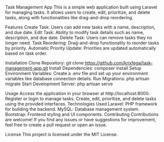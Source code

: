 Task Management App
This is a simple web application built using Laravel for managing tasks. It allows users to create, edit, prioritize, and delete tasks, along with functionalities like drag-and-drop reordering.

Features
Create Task: Users can add new tasks with a name, description, and due date.
Edit Task: Ability to modify task details such as name, description, and due date.
Delete Task: Users can remove tasks they no longer need.
Task Reordering: Drag-and-drop functionality to reorder tasks by priority.
Automatic Priority Update: Priorities are updated automatically based on task order.

Installation
Clone Repository: git clone https://github.com/krixfega/task-management-app.git
Install Dependencies: composer install
Setup Environment Variables: Create a .env file and set up your environment variables like database connection details.
Run Migrations: php artisan migrate
Start Development Server: php artisan serve

Usage
Access the application in your browser at http://localhost:8000.
Register or login to manage tasks.
Create, edit, prioritize, and delete tasks using the provided interfaces.
Technologies Used
Laravel: PHP framework for building the backend.
MySQL: Database management system.
Bootstrap: Frontend styling and UI components.
Contributing
Contributions are welcome! If you find any issues or have suggestions for improvement, feel free to create a pull request or open an issue.

License
This project is licensed under the MIT License.
